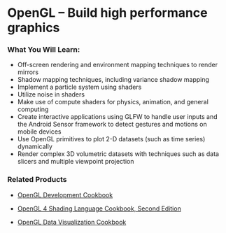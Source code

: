 # OpenGL – Build high performance graphics


### What You Will Learn:

* Off-screen rendering and environment mapping techniques to render mirrors
* Shadow mapping techniques, including variance shadow mapping
* Implement a particle system using shaders
* Utilize noise in shaders
* Make use of compute shaders for physics, animation, and general computing
* Create interactive applications using GLFW to handle user inputs and the Android Sensor framework to detect gestures and motions on mobile devices
* Use OpenGL primitives to plot 2-D datasets (such as time series) dynamically
* Render complex 3D volumetric datasets with techniques such as data slicers and multiple viewpoint projection

### Related Products

* [OpenGL Development Cookbook](https://www.packtpub.com/game-development/opengl-development-cookbook)

* [OpenGL 4 Shading Language Cookbook, Second Edition](https://www.packtpub.com/game-development/opengl-4-shading-language-cookbook-second-edition)

* [OpenGL Data Visualization Cookbook](https://www.packtpub.com/application-development/opengl-data-visualization-cookbook)

